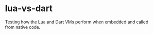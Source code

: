lua-vs-dart
===========

Testing how the Lua and Dart VMs perform when embedded and called from native code.